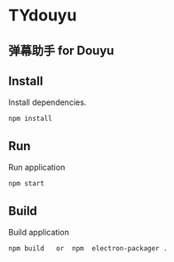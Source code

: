 # TYdouyu

## 弹幕助手  for Douyu


Install
--- 

Install dependencies.
```
npm install
```

Run 
---
Run  application
```
npm start
```

Build
---
Build  application
```
npm build   or  npm  electron-packager .
```